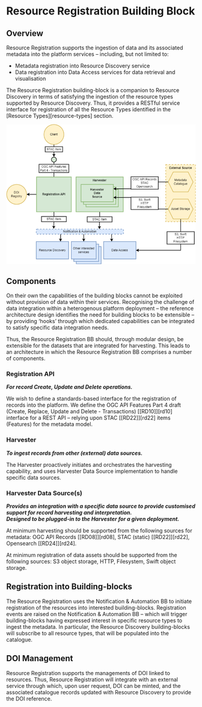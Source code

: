 # Resource Registration Building Block

## Overview

Resource Registration supports the ingestion of data and its associated metadata into the platform services – including, but not limited to:

*	Metadata registration into Resource Discovery service
*	Data registration into Data Access services for data retrieval and visualisation

The Resource Registration building-block is a companion to Resource Discovery in terms of satisfying the ingestion of the resource types supported by Resource Discovery. Thus, it provides a RESTful service interface for registration of all the Resource Types identified in the [Resource Types][resource-types] section.

![Resource Registration](diagrams/resource-registration.drawio.png)

## Components

On their own the capabilities of the building blocks cannot be exploited without provision of data within their services. Recognising the challenge of data integration within a heterogenous platform deployment – the reference architecture design identifies the need for building blocks to be extensible – by providing ‘hooks’ through which dedicated capabilities can be integrated to satisfy specific data integration needs.

Thus, the Resource Registration BB should, through modular design, be extensible for the datasets that are integrated for harvesting. This leads to an architecture in which the Resource Registration BB comprises a number of components.

### Registration API

**_For record Create, Update and Delete operations._**

We wish to define a standards-based interface for the registration of records into the platform. We define the OGC API Features Part 4 draft (Create, Replace, Update and Delete - Transactions) [[RD10]][rd10] interface for a REST API – relying upon STAC [[RD22]][rd22] items (Features) for the metadata model.

### Harvester

**_To ingest records from other (external) data sources._**

The Harvester proactively initiates and orchestrates the harvesting capability, and uses Harvester Data Source implementation to handle specific data sources.

### Harvester Data Source(s)

**_Provides an integration with a specific data source to provide customised support for record harvesting and interpretation.<br>
Designed to be plugged-in to the Harvester for a given deployment._**

At minimum harvesting should be supported from the following sources for metadata: OGC API Records [[RD08]][rd08], STAC (static) [[RD22]][rd22], Opensearch [[RD24]][rd24].

At minimum registration of data assets should be supported from the following sources: S3 object storage, HTTP, Filesystem, Swift object storage.

## Registration into Building-blocks

The Resource Registration uses the Notification & Automation BB to initiate registration of the resources into interested building-blocks. Registration events are raised on the Notification & Automation BB – which will trigger building-blocks having expressed interest in specific resource types to ingest the metadata. In particular, the Resource Discovery building-blocks will subscribe to all resource types, that will be populated into the catalogue.

## DOI Management

Resource Registration supports the managements of DOI linked to resources. Thus, Resource Registration will integrate with an external service through which, upon user request, DOI can be minted, and the associated catalogue records updated with Resource Discovery to provide the DOI reference.
